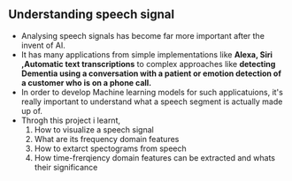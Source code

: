 ## **Understanding speech signal**
* Analysing speech signals has become far more important after the invent of AI.
* It has many applications from simple implementations like **Alexa, Siri ,Automatic text transcriptions** to complex approaches like **detecting Dementia using a conversation with a patient or emotion detection of a customer who is on a phone call.**
* In order to develop Machine learning models for such applicatuions, it's really important to understand what a speech segment is actually made up of.
* Throgh this project i learnt,
  1. How to visualize a speech signal
  2. What are its frequency domain features
  3. How to extarct spectograms from speech
  4. How time-frerqiency domain features can be extracted and whats their significance
